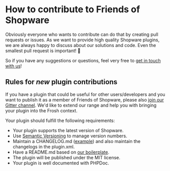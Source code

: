 # How to contribute to Friends of Shopware

Obviously everyone who wants to contribute can do that by creating pull requests or issues.
As we want to provide high quality Shopware plugins, we are always happy to discuss about our solutions and code. 
Even the smallest pull request is important! :muscle:

So if you have any suggestions or questions, feel very free to [get in touch with us](https://gitter.im/FriendsOfShopware/Lobby)!

## Rules for *new* plugin contributions

If you have a plugin that could be useful for other users/developers and you want to publish it as a member of Friends of Shopware, please also [join our Gitter channel](https://gitter.im/FriendsOfShopware/Lobby).
We'd like to extend our range and help you with bringing your plugin into the Frosh context.

Your plugin should fulfill the following requirements:
* Your plugin supports the latest version of Shopware.
* Use [Semantic Versioning](https://semver.org/) to manage version numbers.
* Maintain a CHANGELOG.md ([example](https://github.com/FriendsOfShopware/default-plugin-repo/blob/develop/CHANGELOG.md)) and also maintain the changelogs in the plugin.xml.
* Have a README.md based on [our boilerplate](https://github.com/FriendsOfShopware/default-plugin-repo/blob/develop/README.md).
* The plugin will be published under the MIT license.
* Your plugin is well documented with PHPDoc.